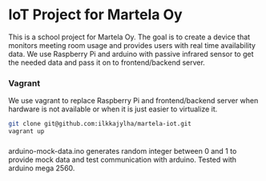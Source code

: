 # IoT Project for Martela Oy
This is a school project for Martela Oy. The goal is to create a device that monitors meeting room usage and provides users with real time availability data. We use Raspberry Pi and arduino with passive infrared sensor to get the needed data and pass it on to frontend/backend server.


### Vagrant
We use vagrant to replace Raspberry Pi and frontend/backend server when hardware is not available or when it is just easier to virtualize it. 
``` sh 
git clone git@github.com:ilkkajylha/martela-iot.git
vagrant up
```

###
arduino-mock-data.ino generates random integer between 0 and 1 to provide mock data and test communication with arduino. 
Tested with arduino mega 2560. 


